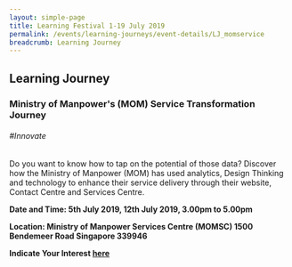 ```yaml
---
layout: simple-page
title: Learning Festival 1-19 July 2019
permalink: /events/learning-journeys/event-details/LJ_momservice
breadcrumb: Learning Journey
---
```


## Learning Journey 
### Ministry of Manpower's (MOM) Service Transformation Journey

###### _#Innovate_

Do you want to know how to tap on the potential of those data? Discover how the Ministry of Manpower (MOM) has used analytics, Design Thinking and technology to enhance their service delivery through their website, Contact Centre and Services Centre.

**Date and Time: 5th July 2019, 12th July 2019, 3.00pm to 5.00pm**

**Location: Ministry of Manpower Services Centre (MOMSC) 1500 Bendemeer Road Singapore 339946**

**Indicate Your Interest [here](https://www.eventbrite.sg/e/step-into-my-shoes-making-a-difference-as-a-probation-officer-tickets-61082209533)** 
